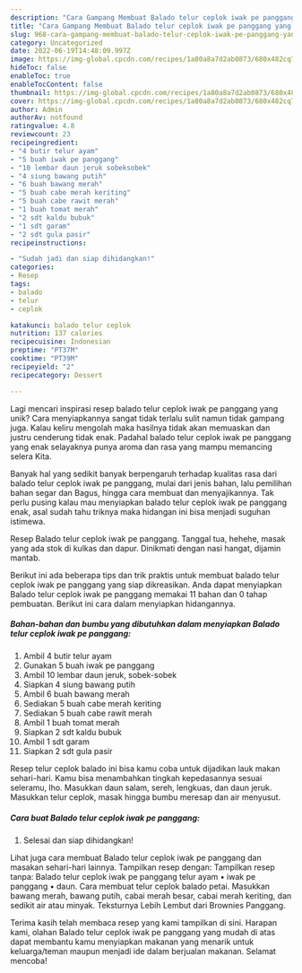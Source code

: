 ```yaml
---
description: "Cara Gampang Membuat Balado telur ceplok iwak pe panggang yang Lezat"
title: "Cara Gampang Membuat Balado telur ceplok iwak pe panggang yang Lezat"
slug: 968-cara-gampang-membuat-balado-telur-ceplok-iwak-pe-panggang-yang-lezat
category: Uncategorized
date: 2022-06-19T14:48:09.997Z
image: https://img-global.cpcdn.com/recipes/1a80a8a7d2ab0873/680x482cq70/balado-telur-ceplok-iwak-pe-panggang-foto-resep-utama.jpg
hideToc: false
enableToc: true
enableTocContent: false
thumbnail: https://img-global.cpcdn.com/recipes/1a80a8a7d2ab0873/680x482cq70/balado-telur-ceplok-iwak-pe-panggang-foto-resep-utama.jpg
cover: https://img-global.cpcdn.com/recipes/1a80a8a7d2ab0873/680x482cq70/balado-telur-ceplok-iwak-pe-panggang-foto-resep-utama.jpg
author: Admin
authorAv: notfound
ratingvalue: 4.8
reviewcount: 23
recipeingredient:
- "4 butir telur ayam"
- "5 buah iwak pe panggang"
- "10 lembar daun jeruk sobeksobek"
- "4 siung bawang putih"
- "6 buah bawang merah"
- "5 buah cabe merah keriting"
- "5 buah cabe rawit merah"
- "1 buah tomat merah"
- "2 sdt kaldu bubuk"
- "1 sdt garam"
- "2 sdt gula pasir"
recipeinstructions:

- "Sudah jadi dan siap dihidangkan!"
categories:
- Resep
tags:
- balado
- telur
- ceplok

katakunci: balado telur ceplok 
nutrition: 137 calories
recipecuisine: Indonesian
preptime: "PT37M"
cooktime: "PT39M"
recipeyield: "2"
recipecategory: Dessert

---
```





Lagi mencari inspirasi resep balado telur ceplok iwak pe panggang yang unik? Cara menyiapkannya sangat tidak terlalu sulit namun tidak gampang juga. Kalau keliru mengolah maka hasilnya tidak akan memuaskan dan justru cenderung tidak enak. Padahal balado telur ceplok iwak pe panggang yang enak selayaknya punya aroma dan rasa yang mampu memancing selera Kita.





Banyak hal yang sedikit banyak berpengaruh terhadap kualitas rasa dari balado telur ceplok iwak pe panggang, mulai dari jenis bahan, lalu pemilihan bahan segar dan Bagus, hingga cara membuat dan menyajikannya. Tak perlu pusing kalau mau menyiapkan balado telur ceplok iwak pe panggang enak,      asal sudah tahu triknya maka hidangan ini bisa menjadi suguhan istimewa.














Resep Balado telur ceplok iwak pe panggang. Tanggal tua, hehehe, masak yang ada stok di kulkas dan dapur. Dinikmati dengan nasi hangat, dijamin mantab.






Berikut ini ada beberapa tips dan trik praktis untuk membuat balado telur ceplok iwak pe panggang yang siap dikreasikan. Anda dapat menyiapkan Balado telur ceplok iwak pe panggang memakai 11 bahan dan 0 tahap pembuatan. Berikut ini cara dalam menyiapkan hidangannya.

<!--inarticleads1-->

##### Bahan-bahan dan bumbu yang dibutuhkan dalam menyiapkan Balado telur ceplok iwak pe panggang:

1. Ambil 4 butir telur ayam
1. Gunakan 5 buah iwak pe panggang
1. Ambil 10 lembar daun jeruk, sobek-sobek
1. Siapkan 4 siung bawang putih
1. Ambil 6 buah bawang merah
1. Sediakan 5 buah cabe merah keriting
1. Sediakan 5 buah cabe rawit merah
1. Ambil 1 buah tomat merah
1. Siapkan 2 sdt kaldu bubuk
1. Ambil 1 sdt garam
1. Siapkan 2 sdt gula pasir


Resep telur ceplok balado ini bisa kamu coba untuk dijadikan lauk makan sehari-hari. Kamu bisa menambahkan tingkah kepedasannya sesuai seleramu, lho. Masukkan daun salam, sereh, lengkuas, dan daun jeruk. Masukkan telur ceplok, masak hingga bumbu meresap dan air menyusut. 

<!--inarticleads2-->

##### Cara buat Balado telur ceplok iwak pe panggang:


1. Selesai dan siap dihidangkan!

Lihat juga cara membuat Balado telur ceplok iwak pe panggang dan masakan sehari-hari lainnya. Tampilkan resep dengan: Tampilkan resep tanpa: Balado telur ceplok iwak pe panggang telur ayam • iwak pe panggang • daun. Cara membuat telur ceplok balado petai. Masukkan bawang merah, bawang putih, cabai merah besar, cabai merah keriting, dan sedikit air atau minyak. Teksturnya Lebih Lembut dari Brownies Panggang. 

Terima kasih telah membaca resep yang kami tampilkan di sini. Harapan kami, olahan Balado telur ceplok iwak pe panggang yang mudah di atas dapat membantu kamu menyiapkan makanan yang menarik untuk keluarga/teman maupun menjadi ide dalam berjualan makanan. Selamat mencoba!
